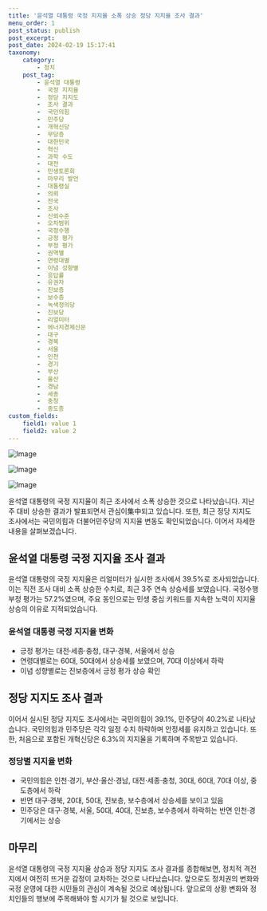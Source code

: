 ```yaml
---
title: '윤석열 대통령 국정 지지율 소폭 상승 정당 지지율 조사 결과'
menu_order: 1
post_status: publish
post_excerpt: 
post_date: 2024-02-19 15:17:41
taxonomy:
    category:
        - 정치
    post_tag:
        - 윤석열 대통령
        -  국정 지지율
        -  정당 지지도
        -  조사 결과
        -  국민의힘
        -  민주당
        -  개혁신당
        -  무당층
        -  대한민국
        -  혁신
        -  과학 수도
        -  대전
        -  민생토론회
        -  마무리 발언
        -  대통령실
        -  의뢰
        -  전국
        -  조사
        -  신뢰수준
        -  오차범위
        -  국정수행
        -  긍정 평가
        -  부정 평가
        -  권역별
        -  연령대별
        -  이념 성향별
        -  응답률
        -  유권자
        -  진보층
        -  보수층
        -  녹색정의당
        -  진보당
        -  리얼미터
        -  에너지경제신문
        -  대구
        -  경북
        -  서울
        -  인천
        -  경기
        -  부산
        -  울산
        -  경남
        -  세종
        -  충청
        -  중도층
custom_fields:
    field1: value 1
    field2: value 2
---
```


![Image](https://imgnews.pstatic.net/image/001/2024/02/19/PYH2024021614580001300_P4_20240219080117857.jpg?type=w647)

![Image](https://imgnews.pstatic.net/image/001/2024/02/19/AKR20240218030700001_02_i_P4_20240219080117860.jpg?type=w647)

![Image](https://imgnews.pstatic.net/image/001/2024/02/19/AKR20240218030700001_03_i_P4_20240219080117862.jpg?type=w647)

윤석열 대통령의 국정 지지율이 최근 조사에서 소폭 상승한 것으로 나타났습니다. 지난주 대비 상승한 결과가 발표되면서 관심이集中되고 있습니다. 또한, 최근 정당 지지도 조사에서는 국민의힘과 더불어민주당의 지지율 변동도 확인되었습니다. 이어서 자세한 내용을 살펴보겠습니다.
## 윤석열 대통령 국정 지지율 조사 결과
윤석열 대통령의 국정 지지율은 리얼미터가 실시한 조사에서 39.5%로 조사되었습니다. 이는 직전 조사 대비 소폭 상승한 수치로, 최근 3주 연속 상승세를 보였습니다. 국정수행 부정 평가는 57.2%였으며, 주요 동인으로는 민생 중심 키워드를 지속한 노력이 지지율 상승의 이유로 지적되었습니다.
### 윤석열 대통령 국정 지지율 변화
- 긍정 평가는 대전·세종·충청, 대구·경북, 서울에서 상승
- 연령대별로는 60대, 50대에서 상승세를 보였으며, 70대 이상에서 하락
- 이념 성향별로는 진보층에서 긍정 평가 상승 확인
## 정당 지지도 조사 결과
이어서 실시된 정당 지지도 조사에서는 국민의힘이 39.1%, 민주당이 40.2%로 나타났습니다. 국민의힘과 민주당은 각각 일정 수치 하락하며 안정세를 유지하고 있습니다. 또한, 처음으로 포함된 개혁신당은 6.3%의 지지율을 기록하며 주목받고 있습니다.
### 정당별 지지율 변화
- 국민의힘은 인천·경기, 부산·울산·경남, 대전·세종·충청, 30대, 60대, 70대 이상, 중도층에서 하락
- 반면 대구·경북, 20대, 50대, 진보층, 보수층에서 상승세를 보이고 있음
- 민주당은 대구·경북, 서울, 50대, 40대, 진보층, 보수층에서 하락하는 반면 인천·경기에서는 상승
## 마무리
윤석열 대통령의 국정 지지율 상승과 정당 지지도 조사 결과를 종합해보면, 정치적 격전지에서 여전히 뜨거운 감정이 교차하는 것으로 나타났습니다. 앞으로도 정치권의 변화와 국정 운영에 대한 시민들의 관심이 계속될 것으로 예상됩니다. 앞으로의 상황 변화와 정치인들의 행보에 주목해봐야 할 시기가 될 것으로 보입니다.

